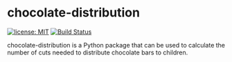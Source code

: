 # chocolate-distribution

[![license: MIT](https://img.shields.io/badge/License-MIT-yellow.svg)](https://github.com/avramidis/sodecl/blob/master/LICENSE)
[![Build Status](https://travis-ci.org/avramidis/chocolate-distribution.svg?branch=master)](https://travis-ci.org/avramidis/chocolate-distribution)

chocolate-distribution is a Python package that can be used to calculate the number of cuts needed to distribute chocolate bars to children.
